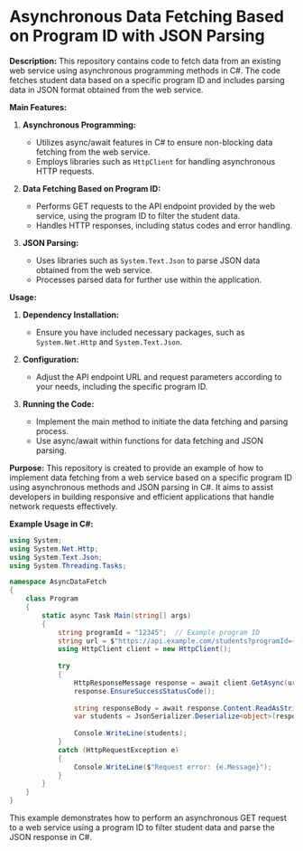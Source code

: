 # Asynchronous Data Fetching Based on Program ID with JSON Parsing

**Description:**
This repository contains code to fetch data from an existing web service using asynchronous programming methods in C#. The code fetches student data based on a specific program ID and includes parsing data in JSON format obtained from the web service.

**Main Features:**
1. **Asynchronous Programming:**
   - Utilizes async/await features in C# to ensure non-blocking data fetching from the web service.
   - Employs libraries such as `HttpClient` for handling asynchronous HTTP requests.

2. **Data Fetching Based on Program ID:**
   - Performs GET requests to the API endpoint provided by the web service, using the program ID to filter the student data.
   - Handles HTTP responses, including status codes and error handling.

3. **JSON Parsing:**
   - Uses libraries such as `System.Text.Json` to parse JSON data obtained from the web service.
   - Processes parsed data for further use within the application.

**Usage:**
1. **Dependency Installation:**
   - Ensure you have included necessary packages, such as `System.Net.Http` and `System.Text.Json`.

2. **Configuration:**
   - Adjust the API endpoint URL and request parameters according to your needs, including the specific program ID.

3. **Running the Code:**
   - Implement the main method to initiate the data fetching and parsing process.
   - Use async/await within functions for data fetching and JSON parsing.

**Purpose:**
This repository is created to provide an example of how to implement data fetching from a web service based on a specific program ID using asynchronous methods and JSON parsing in C#. It aims to assist developers in building responsive and efficient applications that handle network requests effectively.

**Example Usage in C#:**

```csharp
using System;
using System.Net.Http;
using System.Text.Json;
using System.Threading.Tasks;

namespace AsyncDataFetch
{
    class Program
    {
        static async Task Main(string[] args)
        {
            string programId = "12345";  // Example program ID
            string url = $"https://api.example.com/students?programId={programId}";
            using HttpClient client = new HttpClient();
            
            try
            {
                HttpResponseMessage response = await client.GetAsync(url);
                response.EnsureSuccessStatusCode();
                
                string responseBody = await response.Content.ReadAsStringAsync();
                var students = JsonSerializer.Deserialize<object>(responseBody);
                
                Console.WriteLine(students);
            }
            catch (HttpRequestException e)
            {
                Console.WriteLine($"Request error: {e.Message}");
            }
        }
    }
}
```

This example demonstrates how to perform an asynchronous GET request to a web service using a program ID to filter student data and parse the JSON response in C#.
